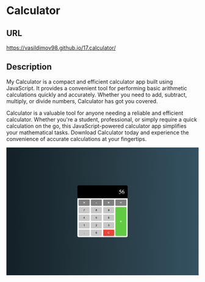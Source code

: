 # Calculator

## URL

https://vasildimov98.github.io/17.calculator/

## Description

My Calculator is a compact and efficient calculator app built using JavaScript. It provides a convenient tool for performing basic arithmetic calculations quickly and accurately. Whether you need to add, subtract, multiply, or divide numbers, Calculator has got you covered.

Calculator is a valuable tool for anyone needing a reliable and efficient calculator. Whether you're a student, professional, or simply require a quick calculation on the go, this JavaScript-powered calculator app simplifies your mathematical tasks. Download Calculator today and experience the convenience of accurate calculations at your fingertips.

![Image](./images/calculator.png)
